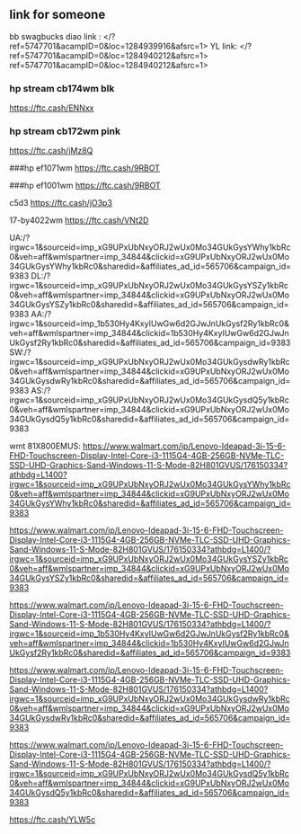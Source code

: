 ## link for someone
bb swagbucks diao link :
</?ref=5747701&acampID=0&loc=1284939916&afsrc=1>
YL link:
</?ref=5747701&acampID=0&loc=1284940212&afsrc=1>
ref=5747701&acampID=0&loc=1284940212&afsrc=1>


### hp stream cb174wm blk

<https://ftc.cash/ENNxx>

### hp stream cb172wm pink
<https://ftc.cash/jMz8Q>

###hp ef1071wm
<https://ftc.cash/9RBOT>

###hp ef1001wm
<https://ftc.cash/9RBOT>

c5d3
<https://ftc.cash/jO3p3>

17-by4022wm
<https://ftc.cash/VNt2D>

UA:/?irgwc=1&sourceid=imp_xG9UPxUbNxyORJ2wUx0Mo34GUkGysYWhy1kbRc0&veh=aff&wmlspartner=imp_34844&clickid=xG9UPxUbNxyORJ2wUx0Mo34GUkGysYWhy1kbRc0&sharedid=&affiliates_ad_id=565706&campaign_id=9383
DL:/?irgwc=1&sourceid=imp_xG9UPxUbNxyORJ2wUx0Mo34GUkGysYSZy1kbRc0&veh=aff&wmlspartner=imp_34844&clickid=xG9UPxUbNxyORJ2wUx0Mo34GUkGysYSZy1kbRc0&sharedid=&affiliates_ad_id=565706&campaign_id=9383
AA:/?irgwc=1&sourceid=imp_1b530Hy4KxyIUwGw6d2GJwJnUkGysf2Ry1kbRc0&veh=aff&wmlspartner=imp_34844&clickid=1b530Hy4KxyIUwGw6d2GJwJnUkGysf2Ry1kbRc0&sharedid=&affiliates_ad_id=565706&campaign_id=9383
SW:/?irgwc=1&sourceid=imp_xG9UPxUbNxyORJ2wUx0Mo34GUkGysdwRy1kbRc0&veh=aff&wmlspartner=imp_34844&clickid=xG9UPxUbNxyORJ2wUx0Mo34GUkGysdwRy1kbRc0&sharedid=&affiliates_ad_id=565706&campaign_id=9383
AS:/?irgwc=1&sourceid=imp_xG9UPxUbNxyORJ2wUx0Mo34GUkGysdQ5y1kbRc0&veh=aff&wmlspartner=imp_34844&clickid=xG9UPxUbNxyORJ2wUx0Mo34GUkGysdQ5y1kbRc0&sharedid=&affiliates_ad_id=565706&campaign_id=9383

wmt 81X800EMUS:
<https://www.walmart.com/ip/Lenovo-Ideapad-3i-15-6-FHD-Touchscreen-Display-Intel-Core-i3-1115G4-4GB-256GB-NVMe-TLC-SSD-UHD-Graphics-Sand-Windows-11-S-Mode-82H801GVUS/176150334?athbdg=L1400?irgwc=1&sourceid=imp_xG9UPxUbNxyORJ2wUx0Mo34GUkGysYWhy1kbRc0&veh=aff&wmlspartner=imp_34844&clickid=xG9UPxUbNxyORJ2wUx0Mo34GUkGysYWhy1kbRc0&sharedid=&affiliates_ad_id=565706&campaign_id=9383>

<https://www.walmart.com/ip/Lenovo-Ideapad-3i-15-6-FHD-Touchscreen-Display-Intel-Core-i3-1115G4-4GB-256GB-NVMe-TLC-SSD-UHD-Graphics-Sand-Windows-11-S-Mode-82H801GVUS/176150334?athbdg=L1400/?irgwc=1&sourceid=imp_xG9UPxUbNxyORJ2wUx0Mo34GUkGysYSZy1kbRc0&veh=aff&wmlspartner=imp_34844&clickid=xG9UPxUbNxyORJ2wUx0Mo34GUkGysYSZy1kbRc0&sharedid=&affiliates_ad_id=565706&campaign_id=9383>

<https://www.walmart.com/ip/Lenovo-Ideapad-3i-15-6-FHD-Touchscreen-Display-Intel-Core-i3-1115G4-4GB-256GB-NVMe-TLC-SSD-UHD-Graphics-Sand-Windows-11-S-Mode-82H801GVUS/176150334?athbdg=L1400/?irgwc=1&sourceid=imp_1b530Hy4KxyIUwGw6d2GJwJnUkGysf2Ry1kbRc0&veh=aff&wmlspartner=imp_34844&clickid=1b530Hy4KxyIUwGw6d2GJwJnUkGysf2Ry1kbRc0&sharedid=&affiliates_ad_id=565706&campaign_id=9383>

<https://www.walmart.com/ip/Lenovo-Ideapad-3i-15-6-FHD-Touchscreen-Display-Intel-Core-i3-1115G4-4GB-256GB-NVMe-TLC-SSD-UHD-Graphics-Sand-Windows-11-S-Mode-82H801GVUS/176150334?athbdg=L1400?irgwc=1&sourceid=imp_xG9UPxUbNxyORJ2wUx0Mo34GUkGysdwRy1kbRc0&veh=aff&wmlspartner=imp_34844&clickid=xG9UPxUbNxyORJ2wUx0Mo34GUkGysdwRy1kbRc0&sharedid=&affiliates_ad_id=565706&campaign_id=9383>

<https://www.walmart.com/ip/Lenovo-Ideapad-3i-15-6-FHD-Touchscreen-Display-Intel-Core-i3-1115G4-4GB-256GB-NVMe-TLC-SSD-UHD-Graphics-Sand-Windows-11-S-Mode-82H801GVUS/176150334?athbdg=L1400/?irgwc=1&sourceid=imp_xG9UPxUbNxyORJ2wUx0Mo34GUkGysdQ5y1kbRc0&veh=aff&wmlspartner=imp_34844&clickid=xG9UPxUbNxyORJ2wUx0Mo34GUkGysdQ5y1kbRc0&sharedid=&affiliates_ad_id=565706&campaign_id=9383>

<https://ftc.cash/YLW5c>
